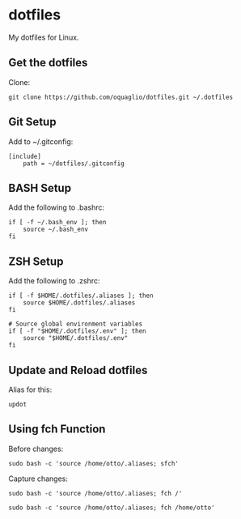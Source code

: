 # dotfiles

My dotfiles for Linux.


## Get the dotfiles

Clone:

``` SH
git clone https://github.com/oquaglio/dotfiles.git ~/.dotfiles
```

## Git Setup

Add to ~/.gitconfig:

```SH
[include]    
    path = ~/dotfiles/.gitconfig
```

## BASH Setup

Add the following to .bashrc:

``` SH
if [ -f ~/.bash_env ]; then
    source ~/.bash_env
fi
```

## ZSH Setup

Add the following to .zshrc:

``` SH
if [ -f $HOME/.dotfiles/.aliases ]; then
    source $HOME/.dotfiles/.aliases
fi

# Source global environment variables
if [ -f "$HOME/.dotfiles/.env" ]; then
    source "$HOME/.dotfiles/.env"
fi
```

## Update and Reload dotfiles

Alias for this:
```SH
updot
```

## Using fch Function

Before changes:
``` SH
sudo bash -c 'source /home/otto/.aliases; sfch'
```

Capture changes:
``` SH
sudo bash -c 'source /home/otto/.aliases; fch /'
```

``` SH
sudo bash -c 'source /home/otto/.aliases; fch /home/otto'
```
